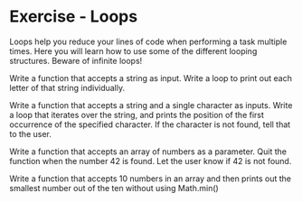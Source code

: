 # Exercise - Loops

Loops help you reduce your lines of code when performing a task multiple times. Here you will learn how to use some of the different looping structures. Beware of infinite loops!

Write a function that accepts a string as input. Write a loop to print out each letter of that string individually.

Write a function that accepts a string and a single character as inputs. Write a loop that iterates over the string, and prints the position of the first occurrence of the specified character. If the character is not found, tell that to the user.

Write a function that accepts an array of numbers as a parameter. Quit the function when the number 42 is found. Let the user know if 42 is not found.

Write a function that accepts 10 numbers in an array and then prints out the smallest number out of the ten without using Math.min()

